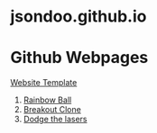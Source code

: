 # jsondoo.github.io
<h1> Github Webpages </h1>
<a href="https://jsondoo.github.io/website">Website Template</a>


<ol>
<li><a href="https://jsondoo.github.io/rainbowball">Rainbow Ball</a></li>
<li><a href="https://jsondoo.github.io/breakout">Breakout Clone</a></li>
<li><a href="https://jsondoo.github.io/lasers">Dodge the lasers</a></li>
</ol>


